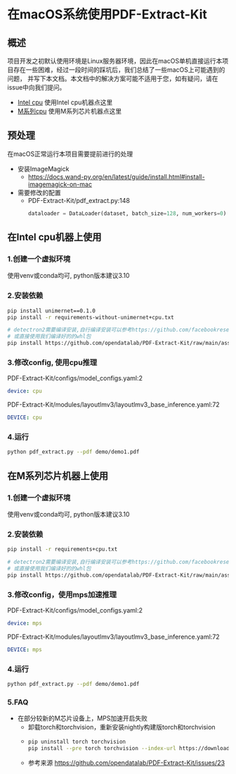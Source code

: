 # 在macOS系统使用PDF-Extract-Kit

## 概述

项目开发之初默认使用环境是Linux服务器环境，因此在macOS单机直接运行本项目存在一些困难，经过一段时间的踩坑后，我们总结了一些macOS上可能遇到的问题，
并写下本文档。本文档中的解决方案可能不适用于您，如有疑问，请在issue中向我们提问。

- [Intel cpu](#在Intel-cpu机器上使用)  使用Intel cpu机器点这里
- [M系列cpu](#在M系列芯片机器上使用)  使用M系列芯片机器点这里

## 预处理

在macOS正常运行本项目需要提前进行的处理
- 安装ImageMagick
  - https://docs.wand-py.org/en/latest/guide/install.html#install-imagemagick-on-mac
- 需要修改的配置
  - PDF-Extract-Kit/pdf_extract.py:148 
    ```python
    dataloader = DataLoader(dataset, batch_size=128, num_workers=0)
    ```


## 在Intel cpu机器上使用

### 1.创建一个虚拟环境

使用venv或conda均可, python版本建议3.10

### 2.安装依赖

```bash
pip install unimernet==0.1.0
pip install -r requirements-without-unimernet+cpu.txt

# detectron2需要编译安装,自行编译安装可以参考https://github.com/facebookresearch/detectron2/issues/5114
# 或直接使用我们编译好的的whl包
pip install https://github.com/opendatalab/PDF-Extract-Kit/raw/main/assets/whl/detectron2-0.6-cp310-cp310-macosx_10_9_universal2.whl
```

### 3.修改config, 使用cpu推理

PDF-Extract-Kit/configs/model_configs.yaml:2
```yaml
device: cpu
```
PDF-Extract-Kit/modules/layoutlmv3/layoutlmv3_base_inference.yaml:72
```yaml
DEVICE: cpu
```

### 4.运行

```bash
python pdf_extract.py --pdf demo/demo1.pdf
```


## 在M系列芯片机器上使用

### 1.创建一个虚拟环境

使用venv或conda均可, python版本建议3.10

### 2.安装依赖

```bash
pip install -r requirements+cpu.txt

# detectron2需要编译安装,自行编译安装可以参考https://github.com/facebookresearch/detectron2/issues/5114
# 或直接使用我们编译好的的whl包
pip install https://github.com/opendatalab/PDF-Extract-Kit/raw/main/assets/whl/detectron2-0.6-cp310-cp310-macosx_11_0_arm64.whl
```

### 3.修改config，使用mps加速推理

PDF-Extract-Kit/configs/model_configs.yaml:2
```yaml
device: mps
```
PDF-Extract-Kit/modules/layoutlmv3/layoutlmv3_base_inference.yaml:72
```yaml
DEVICE: mps
```

### 4.运行

```bash
python pdf_extract.py --pdf demo/demo1.pdf
```

### 5.FAQ
- 在部分较新的M芯片设备上，MPS加速开启失败
  - 卸载torch和torchvision，重新安装nightly构建版torch和torchvision
  - ```bash
    pip uninstall torch torchvision
    pip install --pre torch torchvision --index-url https://download.pytorch.org/whl/nightly/cpu
    ```
  - 参考来源 https://github.com/opendatalab/PDF-Extract-Kit/issues/23